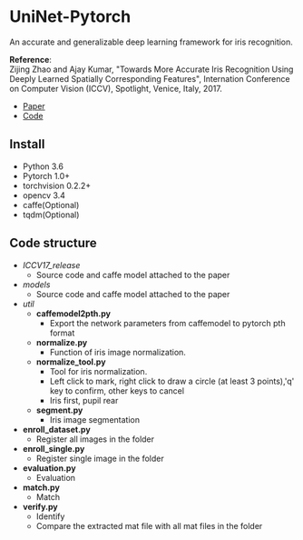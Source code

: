 # UniNet-Pytorch
An accurate and generalizable deep learning framework for iris recognition.

**Reference**:  
Zijing Zhao and Ajay Kumar, "Towards More Accurate Iris Recognition Using Deeply Learned Spatially Corresponding Features", Internation Conference on Computer Vision (ICCV), Spotlight, Venice, Italy, 2017.  
 - [Paper](https://www4.comp.polyu.edu.hk/~csajaykr/myhome/papers/ICCV2017.pdf)
 - [Code](http://www.comp.polyu.edu.hk/~csajaykr/deepiris.htm)

## Install
- Python 3.6
- Pytorch 1.0+
- torchvision 0.2.2+
- opencv 3.4
- caffe(Optional)
- tqdm(Optional)

## Code structure
- *ICCV17_release*
  - Source code and caffe model attached to the paper
- *models*
   - Source code and caffe model attached to the paper
- *util*
  - **caffemodel2pth.py**
    - Export the network parameters from caffemodel to pytorch pth format
  - **normalize.py**
    - Function of iris image normalization.
   - **normalize_tool.py**  
     - Tool for iris normalization.
     - Left click to mark, right click to draw a circle (at least 3 points),'q' key to confirm, other keys to cancel
     - Iris first, pupil rear
  - **segment.py**
    - Iris image segmentation
- **enroll_dataset.py**
    - Register all images in the folder
- **enroll_single.py**
    - Register single image in the folder
- **evaluation.py**
    - Evaluation
- **match.py**
    - Match
- **verify.py**
    - Identify
    - Compare the extracted mat file with all mat files in the folder

  
